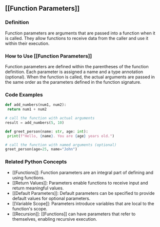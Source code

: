 ## [[Function Parameters]]

### Definition
Function parameters are arguments that are passed into a function when it is called. They allow functions to receive data from the caller and use it within their execution.

### How to Use [[Function Parameters]]
Function parameters are defined within the parentheses of the function definition. Each parameter is assigned a name and a type annotation (optional). When the function is called, the actual arguments are passed in the same order as the parameters defined in the function signature.

### Code Examples
```python
def add_numbers(num1, num2):
 return num1 + num2

# call the function with actual arguments
result = add_numbers(5, 10)
```

```python
def greet_person(name: str, age: int):
 print(f"Hello, {name}. You are {age} years old.")

# call the function with named arguments (optional)
greet_person(age=25, name="John")
```

### Related Python Concepts

- [[Functions]]: Function parameters are an integral part of defining and using functions.
- [[Return Values]]: Parameters enable functions to receive input and return meaningful values.
- [[Default Parameters]]: Default parameters can be specified to provide default values for optional parameters.
- [[Variable Scope]]: Parameters introduce variables that are local to the function's scope.
- [[Recursion]]: [[Functions]] can have parameters that refer to themselves, enabling recursive execution.